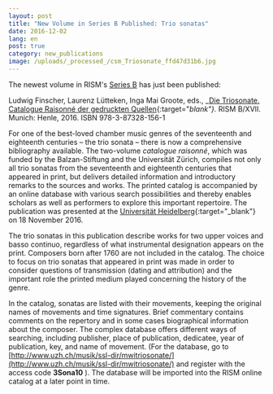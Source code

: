 ```yaml
---
layout: post
title: "New Volume in Series B Published: Trio sonatas"
date: 2016-12-02
lang: en
post: true
category: new_publications
image: /uploads/_processed_/csm_Triosonate_ffd47d31b6.jpg
---
```



The newest volume in RISM's [Series B](/publications.html#c2619) has just been published:

Ludwig Finscher, Laurenz Lütteken, Inga Mai Groote, eds., _[Die Triosonate. Catalogue Raisonné der gedruckten Quellen](http://www.henle.de/en/detail/index.html?Title=Die+Triosonate.+Catalogue+Raisonn%C3%A9+der+gedruckten+Quellen_2531){:target="_blank"}._ RISM B/XVII. Munich: Henle, 2016. ISBN 978-3-87328-156-1

For one of the best-loved chamber music genres of the seventeenth and eighteenth centuries – the trio sonata – there is now a comprehensive bibliography available. The two-volume _catalogue raisonné_, which was funded by the Balzan-Stiftung and the Universität Zürich, compiles not only all trio sonatas from the seventeenth and eighteenth centuries that appeared in print, but delivers detailed information and introductory remarks to the sources and works. The printed catalog is accompanied by an online database with various search possibilities and thereby enables scholars as well as performers to explore this important repertoire. The publication was presented at the [Universität Heidelberg](https://www.uni-heidelberg.de/presse/meldungen/2016/m20161114_die-triosonate-des-17-und-18-jahrhunderts.html){:target="_blank"} on 18 November 2016.

The trio sonatas in this publication describe works for two upper voices and basso continuo, regardless of what instrumental designation appears on the print. Composers born after 1760 are not included in the catalog. The choice to focus on trio sonatas that appeared in print was made in order to consider questions of transmission (dating and attribution) and the important role the printed medium played concerning the history of the genre.

In the catalog, sonatas are listed with their movements, keeping the original names of movements and time signatures. Brief commentary contains comments on the repertory and in some cases biographical information about the composer. The complex database offers different ways of searching, including publisher, place of publication, dedicatee, year of publication, key, and name of movement. (For the database, go to [http://www.uzh.ch/musik/ssl-dir/mwitriosonate/](http://www.uzh.ch/musik/ssl-dir/mwitriosonate/) and register with the access code **3Sona10** ). The database will be imported into the RISM online catalog at a later point in time.



<script type="text/javascript">var switchTo5x=true;</script><script type="text/javascript" src="http://w.sharethis.com/button/buttons.js"></script><script type="text/javascript">stLight.options({publisher: "9b601438-1ce1-49d8-bfd7-9cff5df54c17", doNotHash: false, doNotCopy: false, hashAddressBar: false});</script>
